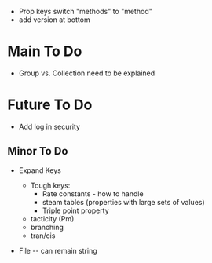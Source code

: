 

* Prop keys switch "methods" to "method"
* add version at bottom

# Main To Do
* Group vs. Collection need to be explained



# Future To Do
* Add log in security


## Minor To Do
* Expand Keys
    * Tough keys:
        * Rate constants - how to handle
        * steam tables (properties with large sets of values)
        * Triple point property 
    * tacticity (Pm)
    * branching
    * tran/cis
    
    
* File -- can remain string
